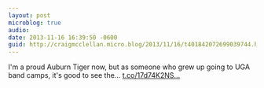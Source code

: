 ```yaml
---
layout: post
microblog: true
audio: 
date: 2013-11-16 16:39:50 -0600
guid: http://craigmcclellan.micro.blog/2013/11/16/t401842072699039744.html
---
```

I'm a proud Auburn Tiger now, but as someone who grew up going to UGA band camps, it's good to see the… [t.co/17d74K2NS...](http://t.co/17d74K2NSb)
